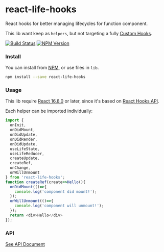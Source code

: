 # react-life-hooks

React hooks for better managing lifecycles for function component.

This lib want keep as `helpers`, but not targeting a fully [Custom Hooks](https://reactjs.org/docs/hooks-custom.html).

[![Build Status](https://travis-ci.org/futurist/react-life-hooks.svg?branch=master)](https://travis-ci.org/futurist/react-life-hooks)
[![NPM Version](https://img.shields.io/npm/v/react-life-hooks.svg)](https://www.npmjs.com/package/react-life-hooks)


### Install

You can install from [NPM](https://www.npmjs.com/package/react-life-hooks), or use files in `lib`.

```sh
npm install --save react-life-hooks
```

### Usage

This lib require [React 16.8.0](https://reactjs.org/blog/2019/02/06/react-v16.8.0.html) or later, since it's based on [React Hooks API](https://reactjs.org/docs/hooks-reference.html).

Each helper can be imported individually:

```js
import {
  onInit,
  onDidMount,
  onDidUpdate,
  onDidRender,
  onDidUpdate,
  useLifeState,
  useLifeReducer,
  createUpdate,
  createRef,
  onChange,
  onWillUnmount
} from 'react-life-hooks';
function createRef(create=>Hello(){
  onDidMount(()=>{
    console.log('component did mount!');
  });
  onWillUnmount(()=>{
    console.log('component will unmount!');
  });
  return <div>Hello</div>
});
```

### API

[See API Document](https://github.com/futurist/react-life-hooks/blob/master/api.md)

